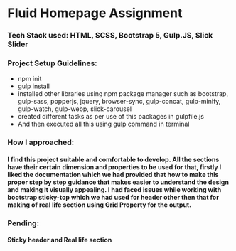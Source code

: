 # Fluid Homepage Assignment
### Tech Stack used: HTML, SCSS, Bootstrap 5, Gulp.JS, Slick Slider
### Project Setup Guidelines:
* npm init
* gulp install
* installed other libraries using npm package manager such as bootstrap, gulp-sass, popperjs, jquery, browser-sync, gulp-concat, gulp-minify, gulp-watch, gulp-webp, slick-carousel
* created different tasks as per use of this packages in gulpfile.js
* And then executed all this using gulp command in terminal
### How I approached: 
#### I find this project suitable and comfortable to develop. All the sections have their certain dimension and properties to be used for that, firstly I liked the documentation which we had provided that how to make this proper step by step guidance that makes easier to understand the design and making it visually appealing. I had faced issues while working with bootstrap sticky-top which we had used for header other then that for making of real life section using Grid Property for the output.
### Pending: 
#### Sticky header and Real life section
